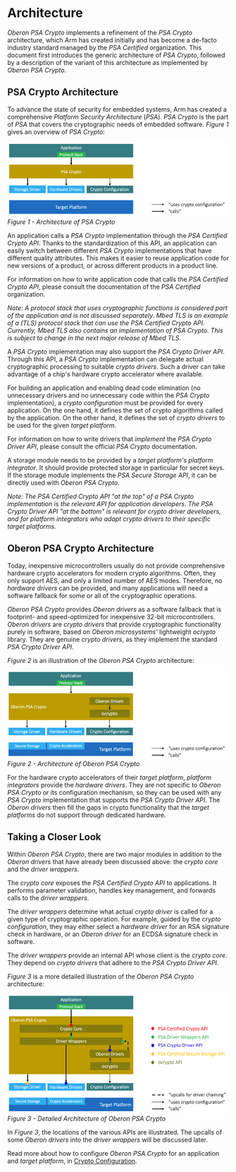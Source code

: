 # Architecture

_Oberon PSA Crypto_ implements a refinement of the _PSA Crypto_ architecture,
which Arm has created initially and has become a de-facto industry standard
managed by the _PSA Certified_ organization. This document first introduces the
generic architecture of _PSA Crypto_, followed by a description of the variant
of this architecture as implemented by _Oberon PSA Crypto_.

## PSA Crypto Architecture

To advance the state of security for embedded systems, Arm has created a
comprehensive _Platform Security Architecture_ (_PSA_). _PSA Crypto_ is the part
of _PSA_ that covers the cryptographic needs of embedded software. _Figure 1_
gives an overview of _PSA Crypto_:

![Figure 1 - Architecture of PSA Crypto](images/figure_1.png "Figure 1 - Architecture of PSA Crypto")
_Figure 1 - Architecture of PSA Crypto_

An application calls a _PSA Crypto_ implementation through the _PSA Certified
Crypto API_. Thanks to the standardization of this API, an application can easily
switch between different _PSA Crypto_ implementations that have different quality
attributes. This makes it easier to reuse application code for new versions of a
product, or across different products in a product line.

For information on how to write application code that calls the _PSA Certified
Crypto API_, please consult the documentation of the _PSA Certified_
organization.

*Note: A protocol stack that uses cryptographic functions is considered part of
the application and is not discussed separately. _Mbed TLS_ is an example of a
(TLS) protocol stack that can use the _PSA Certified Crypto API_. Currently,
_Mbed TLS_ also contains an _implementation_ of _PSA Crypto_. This is subject to
change in the next major release of _Mbed TLS_.*

A _PSA Crypto_ implementation may also support the _PSA Crypto Driver API_.
Through this API, a _PSA Crypto_ implementation can delegate actual cryptographic
processing to suitable _crypto drivers_. Such a driver can take advantage of a
chip's hardware crypto accelerator where available.

For building an application and enabling dead code elimination (no unnecessary
drivers and no unnecessary code within the _PSA Crypto_ implementation), a
_crypto configuration_ must be provided for every application. On the one hand,
it defines the set of crypto algorithms called by the application. On the other
hand, it defines the set of _crypto drivers_ to be used for the given _target
platform_.

For information on how to write drivers that _implement_ the _PSA Crypto Driver
API_, please consult the official _PSA Crypto_ documentation.

A storage module needs to be provided by a _target platform's_ _platform
integrator_. It should provide protected storage in particular for secret keys.
If the storage module implements the _PSA Secure Storage API_, it can be directly
used with _Oberon PSA Crypto_.

*Note: The _PSA Certified Crypto API_ "at the top" of a _PSA Crypto_
implementation is the relevant API for _application developers_. The _PSA Crypto
Driver API_ "at the bottom" is relevant for _crypto driver developers_, and for
_platform integrators_ who adapt _crypto drivers_ to their specific _target
platforms_.*

## Oberon PSA Crypto Architecture

Today, inexpensive microcontrollers usually do not provide comprehensive hardware
crypto accelerators for modern crypto algorithms. Often, they only support AES,
and only a limited number of AES modes. Therefore, no _hardware drivers_ can be
provided, and many applications will need a software fallback for some or all of
the cryptographic operations.

_Oberon PSA Crypto_ provides _Oberon drivers_ as a software fallback that is
footprint- and speed-optimized for inexpensive 32-bit microcontrollers. _Oberon
drivers_ are _crypto drivers_ that provide cryptographic functionality purely in
software, based on _Oberon microsystems'_ lightweight _ocrypto_ library. They are
genuine _crypto drivers_, as they implement the standard _PSA Crypto Driver API_.

_Figure 2_ is an illustration of the _Oberon PSA Crypto_ architecture:

![Figure 2 - Architecture of Oberon PSA Crypto](images/figure_2.png "Figure 2 - Architecture of Oberon PSA Crypto")
_Figure 2 - Architecture of Oberon PSA Crypto_

For the hardware crypto accelerators of their _target platform_, _platform
integrators_ provide the _hardware drivers_. They are not specific to _Oberon PSA
Crypto_ or its configuration mechanism, so they can be used with any _PSA Crypto_
implementation that supports the _PSA Crypto Driver API_. The _Oberon drivers_
then fill the gaps in crypto functionality that the _target platforms_ do not
support through dedicated hardware.

## Taking a Closer Look

Within _Oberon PSA Crypto_, there are two major modules in addition to the
_Oberon drivers_ that have already been discussed above: the _crypto core_ and
the _driver wrappers_.

The _crypto core_ exposes the _PSA Certified Crypto API_ to applications. It
performs parameter validation, handles key management, and forwards calls to the
_driver wrappers_.

The _driver wrappers_ determine what actual _crypto driver_ is called for a given
type of cryptographic operation. For example, guided by the _crypto
configuration_, they may either select a _hardware driver_ for an RSA signature
check in hardware, or an _Oberon driver_ for an ECDSA signature check in
software.

The _driver wrappers_ provide an internal API whose client is the _crypto core_.
They depend on _crypto drivers_ that adhere to the _PSA Crypto Driver API_.

_Figure 3_ is a more detailed illustration of the _Oberon PSA Crypto_
architecture:

![Figure 3 - Detailed Architecture of Oberon PSA Crypto](images/figure_3.png "Figure 3 - Detailed Architecture of Oberon PSA Crypto")
_Figure 3 - Detailed Architecture of Oberon PSA Crypto_

In _Figure 3_, the locations of the various APIs are illustrated. The upcalls of
some _Oberon drivers_ into the _driver wrappers_ will be discussed later.

Read more about how to configure _Oberon PSA Crypto_ for an application and
_target platform_, in [Crypto Configuration](Crypto_Configuration.md).
